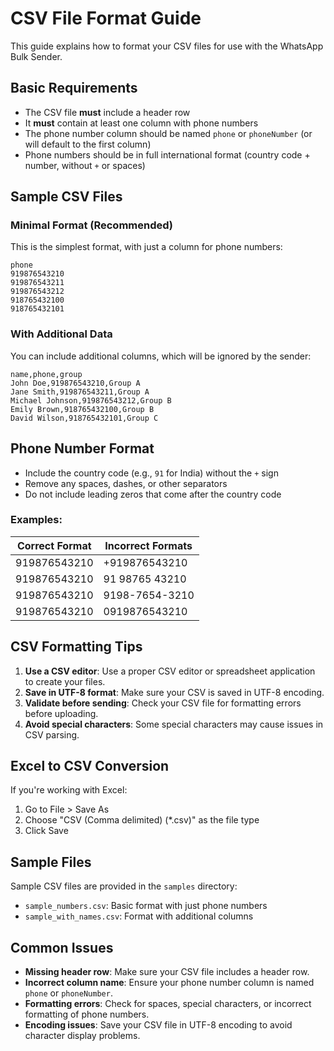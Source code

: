 # CSV File Format Guide

This guide explains how to format your CSV files for use with the WhatsApp Bulk Sender.

## Basic Requirements

- The CSV file **must** include a header row
- It **must** contain at least one column with phone numbers
- The phone number column should be named `phone` or `phoneNumber` (or will default to the first column)
- Phone numbers should be in full international format (country code + number, without `+` or spaces)

## Sample CSV Files

### Minimal Format (Recommended)

This is the simplest format, with just a column for phone numbers:

```csv
phone
919876543210
919876543211
919876543212
918765432100
918765432101
```

### With Additional Data

You can include additional columns, which will be ignored by the sender:

```csv
name,phone,group
John Doe,919876543210,Group A
Jane Smith,919876543211,Group A
Michael Johnson,919876543212,Group B
Emily Brown,918765432100,Group B
David Wilson,918765432101,Group C
```

## Phone Number Format

- Include the country code (e.g., `91` for India) without the `+` sign
- Remove any spaces, dashes, or other separators
- Do not include leading zeros that come after the country code

### Examples:

| Correct Format | Incorrect Formats |
| -------------- | ----------------- |
| 919876543210   | +919876543210     |
| 919876543210   | 91 98765 43210    |
| 919876543210   | 9198-7654-3210    |
| 919876543210   | 0919876543210     |

## CSV Formatting Tips

1. **Use a CSV editor**: Use a proper CSV editor or spreadsheet application to create your files.
2. **Save in UTF-8 format**: Make sure your CSV is saved in UTF-8 encoding.
3. **Validate before sending**: Check your CSV file for formatting errors before uploading.
4. **Avoid special characters**: Some special characters may cause issues in CSV parsing.

## Excel to CSV Conversion

If you're working with Excel:

1. Go to File > Save As
2. Choose "CSV (Comma delimited) (\*.csv)" as the file type
3. Click Save

## Sample Files

Sample CSV files are provided in the `samples` directory:

- `sample_numbers.csv`: Basic format with just phone numbers
- `sample_with_names.csv`: Format with additional columns

## Common Issues

- **Missing header row**: Make sure your CSV file includes a header row.
- **Incorrect column name**: Ensure your phone number column is named `phone` or `phoneNumber`.
- **Formatting errors**: Check for spaces, special characters, or incorrect formatting of phone numbers.
- **Encoding issues**: Save your CSV file in UTF-8 encoding to avoid character display problems.

